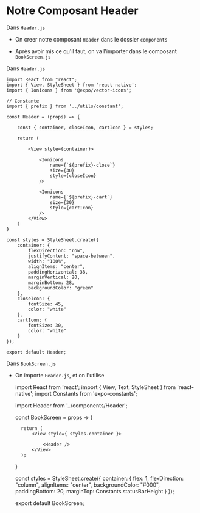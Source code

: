 # Notre Composant Header

Dans `Header.js`

- On creer notre composant `Header` dans le dossier `components`

- Après avoir mis ce qu'il faut, on va l'importer dans le composant `BookScreen.js`

Dans `Header.js`

    import React from "react";
    import { View, StyleSheet } from 'react-native';
    import { Ionicons } from '@expo/vector-icons';

    // Constante
    import { prefix } from '../utils/constant';

    const Header = (props) => {

        const { container, closeIcon, cartIcon } = styles;

        return (

            <View style={container}>

                <Ionicons
                    name={`${prefix}-close`}
                    size={30}
                    style={closeIcon}
                />

                <Ionicons
                    name={`${prefix}-cart`}
                    size={30}
                    style={cartIcon}
                />
            </View>
        )
    }

    const styles = StyleSheet.create({
        container: {
            flexDirection: "row",
            justifyContent: "space-between",
            width: "100%",
            alignItems: "center",
            paddingHorizontal: 38,
            marginVertical: 20,
            marginBottom: 28,
            backgroundColor: "green"
        },
        closeIcon: {
            fontSize: 45,
            color: "white"
        },
        cartIcon: {
            fontSize: 30,
            color: "white"
        }
    });

    export default Header;


Dans `BookScreen.js`

- On importe `Header.js`, et on l'utilise

    import React from 'react';
    import { View, Text, StyleSheet } from 'react-native';
    import Constants from 'expo-constants';

    import Header from '../components/Header';

    const BookScreen = props => {

        return (
            <View style={ styles.container }>

                <Header />
            </View>
        );
    }


    const styles = StyleSheet.create({
        container: {
            flex: 1,
            flexDirection: "column",
            alignItems: "center",
            backgroundColor: "#000",
            paddingBottom: 20,
            marginTop: Constants.statusBarHeight
        }
    });

    export default BookScreen;